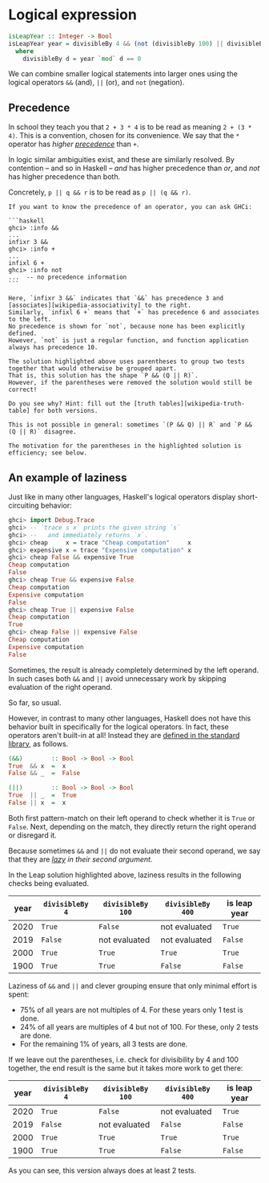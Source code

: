 # Logical expression

```haskell
isLeapYear :: Integer -> Bool
isLeapYear year = divisibleBy 4 && (not (divisibleBy 100) || divisibleBy 400)
  where
    divisibleBy d = year `mod` d == 0
```

We can combine smaller logical statements into larger ones using the logical operators `&&` (and), `||` (or), and `not` (negation).


## Precedence

In school they teach you that `2 + 3 * 4` is to be read as meaning `2 + (3 * 4)`.
This is a convention, chosen for its convenience.
We say that the `*` operator has _higher [precedence][wikipedia-precedence]_ than `+`.

In logic similar ambiguities exist, and these are similarly resolved.
By contention &ndash; and so in Haskell &ndash; _and_ has higher precedence than _or_, and _not_ has higher precedence than both.

Concretely, `p || q && r` is to be read as `p || (q && r)`.

~~~~exercism/note
If you want to know the precedence of an operator, you can ask GHCi:

```haskell
ghci> :info &&
...
infixr 3 &&
ghci> :info +
...
infixl 6 +
ghci> :info not
...  -- no precedence information
```

Here, `infixr 3 &&` indicates that `&&` has precedence 3 and [associates][wikipedia-associativity] to the right.
Similarly, `infixl 6 +` means that `+` has precedence 6 and associates to the left.
No precedence is shown for `not`, because none has been explicitly defined.
However, `not` is just a regular function, and function application always has precedence 10.
~~~~

~~~~exercism/note
The solution highlighted above uses parentheses to group two tests together that would otherwise be grouped apart.
That is, this solution has the shape `P && (Q || R)`.
However, if the parentheses were removed the solution would still be correct!

Do you see why? Hint: fill out the [truth tables][wikipedia-truth-table] for both versions.

This is not possible in general: sometimes `(P && Q) || R` and `P && (Q || R)` disagree.

The motivation for the parentheses in the highlighted solution is efficiency; see below.
~~~~


## An example of laziness


Just like in many other languages, Haskell's logical operators display short-circuiting behavior:

```haskell
ghci> import Debug.Trace
ghci> -- `trace s x` prints the given string `s`
ghci> --   and immediately returns `x`.
ghci> cheap     x = trace "Cheap computation"     x
ghci> expensive x = trace "Expensive computation" x
ghci> cheap False && expensive True
Cheap computation
False
ghci> cheap True && expensive False
Cheap computation
Expensive computation
False
ghci> cheap True || expensive False
Cheap computation
True
ghci> cheap False || expensive False
Cheap computation
Expensive computation
False
```

Sometimes, the result is already completely determined by the left operand.
In such cases both `&&` and `||` avoid unnecessary work by skipping evaluation of the right operand.

So far, so usual.

However, in contrast to many other languages, Haskell does not have this behavior built in specifically for the logical operators.
In fact, these operators aren't built-in at all!
Instead they are [defined in the standard library][operators-source-code], as follows.

```haskell
(&&)        :: Bool -> Bool -> Bool
True  && x  =  x
False && _  =  False

(||)        :: Bool -> Bool -> Bool
True  || _  =  True
False || x  =  x
```

Both first pattern-match on their left operand to check whether it is `True` or `False`.
Next, depending on the match, they directly return the right operand or disregard it.

Because sometimes `&&` and `||` do not evaluate their second operand, we say that they are _[lazy][wikipedia-non-strict-evaluation] in their second argument_.

In the Leap solution highlighted above, laziness results in the following checks being evaluated.

| year | `divisibleBy 4` | `divisibleBy 100` | `divisibleBy 400` | is leap year |
| ---- | --------------- | ----------------- | ----------------- | ------------ |
| 2020 | `True`          | `False`           | not evaluated     | `True`       |
| 2019 | `False`         | not evaluated     | not evaluated     | `False`      |
| 2000 | `True`          | `True`            | `True`            | `True`       |
| 1900 | `True`          | `True`            | `False`           | `False`      |

Laziness of `&&` and `||` and clever grouping ensure that only minimal effort is spent:

- 75% of all years are not multiples of 4. For these years only 1 test is done.
- 24% of all years are multiples of 4 but not of 100. For these, only 2 tests are done.
- For the remaining 1% of years, all 3 tests are done.

If we leave out the parentheses, i.e. check for divisibility by 4 and 100 together, the end result is the same but it takes more work to get there:

| year | `divisibleBy 4` | `divisibleBy 100` | `divisibleBy 400` | is leap year |
| ---- | --------------- | ----------------- | ----------------- | ------------ |
| 2020 | `True`          | `False`           | not evaluated     | `True`       |
| 2019 | `False`         | not evaluated     | `False`           | `False`      |
| 2000 | `True`          | `True`            | `True`            | `True`       |
| 1900 | `True`          | `True`            | `False`           | `False`      |

As you can see, this version always does at least 2 tests.


[operators-source-code]:
    https://hackage.haskell.org/package/ghc-prim-0.9.0/docs/src/GHC.Classes.html#line-509
    "source code of the logical operators"
[wikipedia-associativity]:
    https://en.wikipedia.org/wiki/Operator_associativity
    "Wikipedia: Operator associativity"
[wikipedia-non-strict-evaluation]:
    https://en.wikipedia.org/wiki/Evaluation_strategy#Non-strict_evaluation
    "Wikipedia: Non-strict evaluation"
[wikipedia-precedence]:
    https://en.wikipedia.org/wiki/Order_of_operations
    "Wikipedia: Order of operations"
[wikipedia-truth-table]:
    https://en.wikipedia.org/wiki/Truth_table
    "Wikipedia: Truth table"
